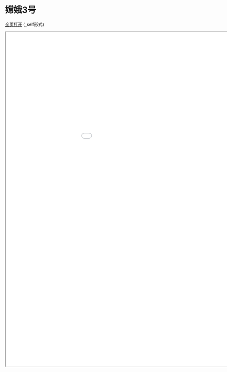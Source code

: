 
# 嫦娥3号
[全页打开](/texpdf/part-sxjm-chap-change3hao.pdf) (_self形式)
<div class="pdf-class">
    <iframe  src=/texpdf/part-sxjm-chap-change3hao.pdf width="1100" height="1100">
    </iframe>
</div>
